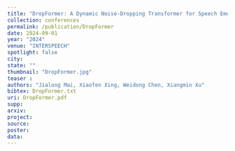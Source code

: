 ```yaml
---
title: "DropFormer: A Dynamic Noise-Dropping Transformer for Speech Emotion Recognition"
collection: conferences
permalink: /publication/DropFormer
date: 2024-09-01
year: "2024"
venue: "INTERSPEECH"
spotlight: false
city: 
state: ""
thumbnail: "DropFormer.jpg"
teaser : 
authors: "Jialong Mai, Xiaofen Xing, Weidong Chen, Xiangmin Xu"
bibtex: DropFormer.txt
uri: DropFormer.pdf
supp:
arxiv: 
project: 
source: 
poster: 
data:
---
```

